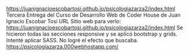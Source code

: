 https://juanignacioescobartosi.github.io/psicologiazarza2/index.html
Tercera Entrega del Curso de Desarrollo Web de Coder House de Juan Ignacio Escobar Tosi
URL Sitio web para verlo: https://juanignacioescobartosi.github.io/psicologiazarza2/index.html
Se hicieron todas las secciones responsive y se aplicó bootstrap y grids.
Intenté aplicar SASS. No logré el efecto que buscaba. 
https://psicologiazarza.000webhostapp.com/
